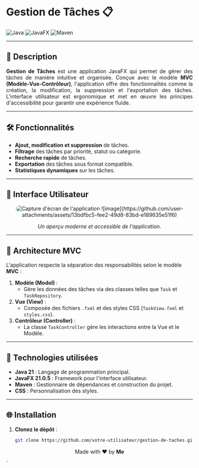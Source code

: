 # Gestion de Tâches 📋

![Java](https://img.shields.io/badge/Java-21-orange)
![JavaFX](https://img.shields.io/badge/JavaFX-21.0.5-blue)
![Maven](https://img.shields.io/badge/Maven-3.8.6-brightgreen)

---

## **🌟 Description**
<p align="justify">
<b>Gestion de Tâches</b> est une application JavaFX qui permet de gérer des tâches de manière intuitive et organisée. Conçue avec le modèle <b>MVC (Modèle-Vue-Contrôleur)</b>, l'application offre des fonctionnalités comme la création, la modification, la suppression et l'exportation des tâches. L'interface utilisateur est ergonomique et met en œuvre les principes d'accessibilité pour garantir une expérience fluide.
</p>

---

## **🛠️ Fonctionnalités**
- **Ajout, modification et suppression** de tâches.
- **Filtrage** des tâches par priorité, statut ou catégorie.
- **Recherche rapide** de tâches.
- **Exportation** des tâches sous format compatible.
- **Statistiques dynamiques** sur les tâches.

---

## **🎨 Interface Utilisateur**
<p align="center">
<img src="https://via.placeholder.com/800x400.png?text=Gestion+de+Projets+App" alt="Capture d'écran de l'application" style="border-radius: 10px;"> ![image](https://github.com/user-attachments/assets/13bdfbc5-fee2-49d8-83bd-e189635e51f6)

</p>
<p align="center"><i>Un aperçu moderne et accessible de l'application.</i></p>

---

## **📂 Architecture MVC**
L'application respecte la séparation des responsabilités selon le modèle **MVC** :

1. **Modèle (Model)** :
   - Gère les données des tâches via des classes telles que `Task` et `TaskRepository`.
2. **Vue (View)** :
   - Composée des fichiers `.fxml` et des styles CSS (`TaskView.fxml` et `styles.css`).
3. **Contrôleur (Controller)** :
   - La classe `TaskController` gère les interactions entre la Vue et le Modèle.

---

## **🚀 Technologies utilisées**
- **Java 21** : Langage de programmation principal.
- **JavaFX 21.0.5** : Framework pour l'interface utilisateur.
- **Maven** : Gestionnaire de dépendances et construction du projet.
- **CSS** : Personnalisation des styles.

---

## **🌐 Installation**
1. **Clonez le dépôt** :
   ```bash
   git clone https://github.com/votre-utilisateur/gestion-de-taches.git
<p align="center"> Made with ❤️ by <b>Me</b> </p> `
